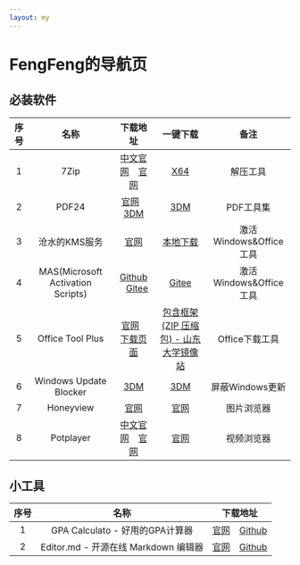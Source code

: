```yaml
---
layout: my
---
```


# FengFeng的导航页

##  必装软件

<div class="center">
  
| 序号 | 名称 | 下载地址 | 一键下载 | 备注 |
| :------------: | :------------: | :------------: | :------------: | :------------: |
| 1 | 7Zip | [中文官网](https://sparanoid.com/lab/7z/) &ensp; [官网](https://7-zip.org/) | [X64](https://www.7-zip.org/a/7z2301-x64.exe) | 解压工具 |
| 2 | PDF24 | [官网](https://tools.pdf24.org/zh/) &ensp; [3DM](https://soft.3dmgame.com/down/276158.html) | [3DM](https://down.wsyhn.com/23_325326) | PDF工具集 |
| 3 | 沧水的KMS服务 | [官网](https://kms.cangshui.net/)  | [本地下载](https://kms.cangshui.net/kms/KMS-Cangshui.net.bat) | 激活Windows&Office工具 |
| 4 | MAS(Microsoft Activation Scripts) | [Github](https://github.com/massgravel/Microsoft-Activation-Scripts) &ensp; [Gitee](https://gitee.com/cherrycube/Microsoft-Activation-Scripts) | [Gitee](https://gitee.com/cherrycube/Microsoft-Activation-Scripts/blob/master/MAS/All-In-One-Version/MAS_AIO.cmd) | 激活Windows&Office工具 |
| 5 | Office Tool Plus | [官网](https://otp.landian.vip/zh-cn/) &ensp; [下载页面](https://otp.landian.vip/zh-cn/download.html) | [包含框架 (ZIP 压缩包) - 山东大学镜像站](https://otp.landian.vip/redirect/download.php?type=runtime&site=sdumirror) | Office下载工具 |
| 6 | Windows Update Blocker | [3DM](https://soft.3dmgame.com/down/199619.html) | [3DM](https://down.wsyhn.com/23_256733) | 屏蔽Windows更新 |
| 7 | Honeyview | [官网](https://www.bandisoft.com/honeyview/) | [官网](https://www.bandisoft.com/honeyview/dl.php?web) | 图片浏览器 |
| 8 | Potplayer | [中文官网](http://www.potplayercn.com/) &ensp; [官网](http://potplayer.tv/?lang=zh_CN) | [官网](https://t1.daumcdn.net/potplayer/PotPlayer/Version/Latest/PotPlayerSetup64.exe) | 视频浏览器 |

</div>

##  小工具

<div class="center">
  
| 序号 | 名称 | 下载地址 |
| :------------: | :------------: | :------------: |
| 1 | GPA Calculato - 好用的GPA计算器 | [官网](http://blog.zhimind.com/gpa_calculator.html) &ensp; [Github](http://blog.zhimind.com/gpa_calculator.html) |
| 2 | Editor.md - 开源在线 Markdown 编辑器 | [官网](https://pandao.github.io/editor.md/) &ensp; [Github](https://github.com/pandao/editor.md) |

</div>
